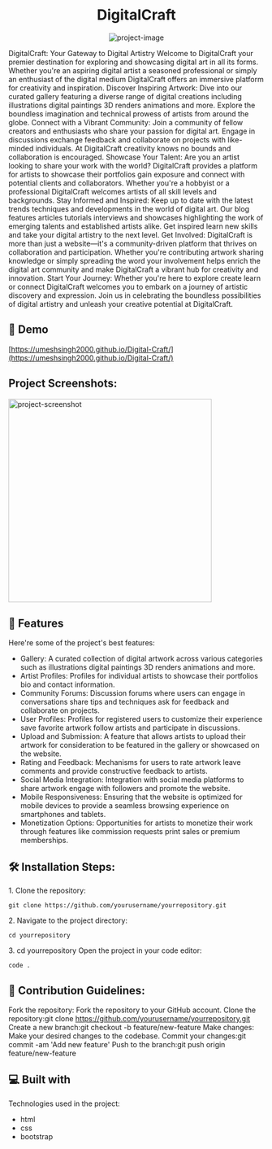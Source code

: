 <h1 align="center" id="title">DigitalCraft</h1>

<p align="center"><img src="https://socialify.git.ci/UmeshSingh2000/Digital-Craft/image?language=1&amp;owner=1&amp;name=1&amp;stargazers=1&amp;theme=Light" alt="project-image"></p>

<p id="description" style="font-size:'15px'">DigitalCraft: Your Gateway to Digital Artistry Welcome to DigitalCraft your premier destination for exploring and showcasing digital art in all its forms. Whether you're an aspiring digital artist a seasoned professional or simply an enthusiast of the digital medium DigitalCraft offers an immersive platform for creativity and inspiration. Discover Inspiring Artwork: Dive into our curated gallery featuring a diverse range of digital creations including illustrations digital paintings 3D renders animations and more. Explore the boundless imagination and technical prowess of artists from around the globe. Connect with a Vibrant Community: Join a community of fellow creators and enthusiasts who share your passion for digital art. Engage in discussions exchange feedback and collaborate on projects with like-minded individuals. At DigitalCraft creativity knows no bounds and collaboration is encouraged. Showcase Your Talent: Are you an artist looking to share your work with the world? DigitalCraft provides a platform for artists to showcase their portfolios gain exposure and connect with potential clients and collaborators. Whether you're a hobbyist or a professional DigitalCraft welcomes artists of all skill levels and backgrounds. Stay Informed and Inspired: Keep up to date with the latest trends techniques and developments in the world of digital art. Our blog features articles tutorials interviews and showcases highlighting the work of emerging talents and established artists alike. Get inspired learn new skills and take your digital artistry to the next level. Get Involved: DigitalCraft is more than just a website—it's a community-driven platform that thrives on collaboration and participation. Whether you're contributing artwork sharing knowledge or simply spreading the word your involvement helps enrich the digital art community and make DigitalCraft a vibrant hub for creativity and innovation. Start Your Journey: Whether you're here to explore create learn or connect DigitalCraft welcomes you to embark on a journey of artistic discovery and expression. Join us in celebrating the boundless possibilities of digital artistry and unleash your creative potential at DigitalCraft.</p>

<h2>🚀 Demo</h2>

[https://umeshsingh2000.github.io/Digital-Craft/](https://umeshsingh2000.github.io/Digital-Craft/)

<h2>Project Screenshots:</h2>

<img src="https://umeshsingh2000.github.io/Digital-Craft/" alt="project-screenshot" width="400" height="400/">

  
  
<h2>🧐 Features</h2>

Here're some of the project's best features:

*   Gallery: A curated collection of digital artwork across various categories such as illustrations digital paintings 3D renders animations and more.
*   Artist Profiles: Profiles for individual artists to showcase their portfolios bio and contact information.
*   Community Forums: Discussion forums where users can engage in conversations share tips and techniques ask for feedback and collaborate on projects.
*   User Profiles: Profiles for registered users to customize their experience save favorite artwork follow artists and participate in discussions.
*   Upload and Submission: A feature that allows artists to upload their artwork for consideration to be featured in the gallery or showcased on the website.
*   Rating and Feedback: Mechanisms for users to rate artwork leave comments and provide constructive feedback to artists.
*   Social Media Integration: Integration with social media platforms to share artwork engage with followers and promote the website.
*   Mobile Responsiveness: Ensuring that the website is optimized for mobile devices to provide a seamless browsing experience on smartphones and tablets.
*   Monetization Options: Opportunities for artists to monetize their work through features like commission requests print sales or premium memberships.

<h2>🛠️ Installation Steps:</h2>

<p>1. Clone the repository:</p>

```
git clone https://github.com/yourusername/yourrepository.git
```

<p>2. Navigate to the project directory:</p>

```
cd yourrepository
```

<p>3. cd yourrepository Open the project in your code editor:</p>

```
code .
```

<h2>🍰 Contribution Guidelines:</h2>

Fork the repository: Fork the repository to your GitHub account. Clone the repository:git clone https://github.com/yourusername/yourrepository.git Create a new branch:git checkout -b feature/new-feature Make changes: Make your desired changes to the codebase. Commit your changes:git commit -am 'Add new feature' Push to the branch:git push origin feature/new-feature

  
  
<h2>💻 Built with</h2>

Technologies used in the project:

*   html
*   css
*   bootstrap
